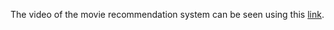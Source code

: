 The video of the movie recommendation system can be seen using this [link](https://drive.google.com/file/d/1ro7U63EHzdWKR4yTVeA0DySFP2_425gk/view?usp=sharing).